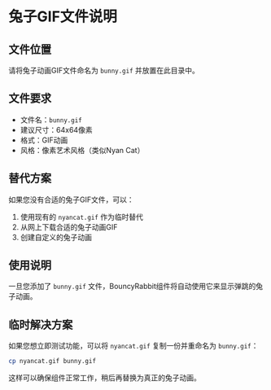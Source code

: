 # 兔子GIF文件说明

## 文件位置
请将兔子动画GIF文件命名为 `bunny.gif` 并放置在此目录中。

## 文件要求
- 文件名：`bunny.gif`
- 建议尺寸：64x64像素
- 格式：GIF动画
- 风格：像素艺术风格（类似Nyan Cat）

## 替代方案
如果您没有合适的兔子GIF文件，可以：
1. 使用现有的 `nyancat.gif` 作为临时替代
2. 从网上下载合适的兔子动画GIF
3. 创建自定义的兔子动画

## 使用说明
一旦您添加了 `bunny.gif` 文件，BouncyRabbit组件将自动使用它来显示弹跳的兔子动画。

## 临时解决方案
如果您想立即测试功能，可以将 `nyancat.gif` 复制一份并重命名为 `bunny.gif`：

```bash
cp nyancat.gif bunny.gif
```

这样可以确保组件正常工作，稍后再替换为真正的兔子动画。
